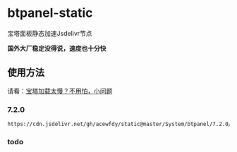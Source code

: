 # btpanel-static
宝塔面板静态加速Jsdelivr节点

**国外大厂稳定没得说，速度也十分快**

## 使用方法
请看：[宝塔加载太慢？不用怕，小问题](https://wfblog.net/archives/bt_jsdelivr_static.html)

### 7.2.0

    https://cdn.jsdelivr.net/gh/acewfdy/static@master/System/btpanel/7.2.0/

### todo
